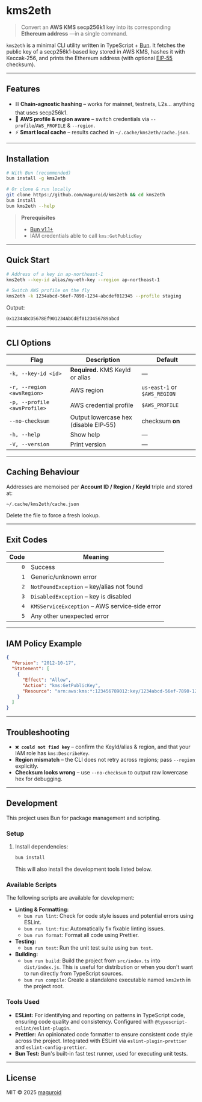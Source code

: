 # kms2eth

> Convert an **AWS KMS secp256k1** key into its corresponding **Ethereum address** —in a single command.

`kms2eth` is a minimal CLI utility written in TypeScript + [Bun](https://bun.sh). It fetches the public key of a secp256k1‑based key stored in AWS KMS, hashes it with Keccak‑256, and prints the Ethereum address (with optional [EIP‑55](https://eips.ethereum.org/EIPS/eip-55) checksum).

---

## Features

- ⛓ **Chain‑agnostic hashing** – works for mainnet, testnets, L2s… anything that uses secp256k1.
- 🪪 **AWS profile & region aware** – switch credentials via `--profile`/`AWS_PROFILE` & `--region`.
- ⚡️ **Smart local cache** – results cached in `~/.cache/kms2eth/cache.json`.

---

## Installation

```bash
# With Bun (recommended)
bun install -g kms2eth

# Or clone & run locally
git clone https://github.com/maguroid/kms2eth && cd kms2eth
bun install
bun kms2eth --help
```

> **Prerequisites**
>
> - [Bun v1.1+](https://bun.sh)
> - IAM credentials able to call `kms:GetPublicKey`

---

## Quick Start

```bash
# Address of a key in ap-northeast-1
kms2eth --key-id alias/my-eth-key --region ap-northeast-1

# Switch AWS profile on the fly
kms2eth -k 1234abcd-56ef-7890-1234-abcdef012345 --profile staging
```

Output:

```
0x1234aBcD5678Ef901234AbCdEf0123456789abcd
```

---

## CLI Options

| Flag                         | Description                           | Default                      |
| ---------------------------- | ------------------------------------- | ---------------------------- |
| `-k, --key-id <id>`          | **Required.** KMS KeyId or alias      | —                            |
| `-r, --region <awsRegion>`   | AWS region                            | `us-east-1` or `$AWS_REGION` |
| `-p, --profile <awsProfile>` | AWS credential profile                | `$AWS_PROFILE`               |
| `--no-checksum`              | Output lowercase hex (disable EIP‑55) | checksum **on**              |
| `-h, --help`                 | Show help                             | —                            |
| `-V, --version`              | Print version                         | —                            |

---

## Caching Behaviour

Addresses are memoised per **Account ID / Region / KeyId** triple and stored at:

```
~/.cache/kms2eth/cache.json
```

Delete the file to force a fresh lookup.

---

## Exit Codes

| Code | Meaning                                        |
| ---: | ---------------------------------------------- |
|  `0` | Success                                        |
|  `1` | Generic/unknown error                          |
|  `2` | `NotFoundException` – key/alias not found      |
|  `3` | `DisabledException` – key is disabled          |
|  `4` | `KMSServiceException` – AWS service‑side error |
|  `5` | Any other unexpected error                     |

---

## IAM Policy Example

```json
{
  "Version": "2012-10-17",
  "Statement": [
    {
      "Effect": "Allow",
      "Action": "kms:GetPublicKey",
      "Resource": "arn:aws:kms:*:123456789012:key/1234abcd-56ef-7890-1234-abcdef012345"
    }
  ]
}
```

---

## Troubleshooting

- **`❌ could not find key`** – confirm the KeyId/alias & region, and that your IAM role has `kms:DescribeKey`.
- **Region mismatch** – the CLI does not retry across regions; pass `--region` explicitly.
- **Checksum looks wrong** – use `--no-checksum` to output raw lowercase hex for debugging.

---

## Development

This project uses Bun for package management and scripting.

### Setup

1.  Install dependencies:
    ```bash
    bun install
    ```
    This will also install the development tools listed below.

### Available Scripts

The following scripts are available for development:

*   **Linting & Formatting:**
    *   `bun run lint`: Check for code style issues and potential errors using ESLint.
    *   `bun run lint:fix`: Automatically fix fixable linting issues.
    *   `bun run format`: Format all code using Prettier.
*   **Testing:**
    *   `bun run test`: Run the unit test suite using `bun test`.
*   **Building:**
    *   `bun run build`: Build the project from `src/index.ts` into `dist/index.js`. This is useful for distribution or when you don't want to run directly from TypeScript sources.
    *   `bun run compile`: Create a standalone executable named `kms2eth` in the project root.

### Tools Used

*   **ESLint:** For identifying and reporting on patterns in TypeScript code, ensuring code quality and consistency. Configured with `@typescript-eslint/eslint-plugin`.
*   **Prettier:** An opinionated code formatter to ensure consistent code style across the project. Integrated with ESLint via `eslint-plugin-prettier` and `eslint-config-prettier`.
*   **Bun Test:** Bun's built-in fast test runner, used for executing unit tests.

---

## License

MIT © 2025 [maguroid](https://github.com/maguroid)
